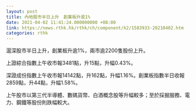 ```yaml
---
layout: post
title: 內地股市半日上升　創業板升逾1%
date: 2021-04-02 11:41:24.000000000 +08:00
link: https://news.rthk.hk/rthk/ch/component/k2/1583933-20210402.htm
categories: rthk
---
```


滬深股市半日上升，創業板升逾1%，兩市逾2200隻股份上升。

上證綜合指數上午收市報3481點，升15點，升幅0.43%。

深證成份指數上午收市報14142點，升162點，升幅1.16%。創業板指數半日收報2859點，升44點，升幅1.58%。

上午股市以第三代半導體、數碼貨幣、白酒概念股等升幅較多；至於採掘服務、電力、鋼鐵等股份則跌幅較大。
